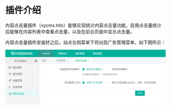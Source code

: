 # 插件介绍

内容点击量插件（xycms.hits）能够实现统计内容点击量功能，启用点击量统计后能够在内容列表中查看点击量，以及在前台页面中显示点击量。

内容点击量插件安装好之后，站点左侧菜单下将出现广告管理菜单，如下图所示：

![01](images/01.png)